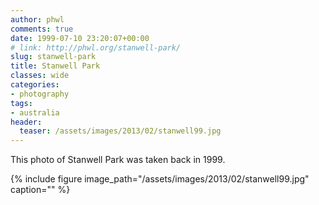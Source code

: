 ```yaml
---
author: phwl
comments: true
date: 1999-07-10 23:20:07+00:00
# link: http://phwl.org/stanwell-park/
slug: stanwell-park
title: Stanwell Park
classes: wide
categories:
- photography
tags:
- australia
header:
  teaser: /assets/images/2013/02/stanwell99.jpg
---
```


This photo of Stanwell Park was taken back in 1999.

{% include figure image_path="/assets/images/2013/02/stanwell99.jpg" caption="" %}
